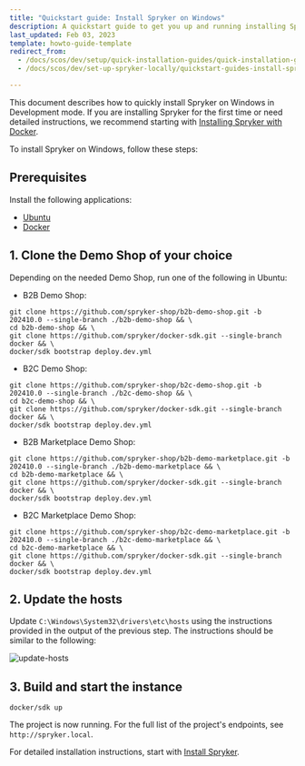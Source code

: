 ```yaml
---
title: "Quickstart guide: Install Spryker on Windows"
description: A quickstart guide to get you up and running installing Spryker in a local environment on Windows.
last_updated: Feb 03, 2023
template: howto-guide-template
redirect_from:
  - /docs/scos/dev/setup/quick-installation-guides/quick-installation-guide-windows.html
  - /docs/scos/dev/set-up-spryker-locally/quickstart-guides-install-spryker/quickstart-guide-install-spryker-on-windows.html

---
```


This document describes how to quickly install Spryker on Windows in Development mode. If you are installing Spryker for the first time or need detailed instructions, we recommend starting with [Installing Spryker with Docker](/docs/dg/dev/set-up-spryker-locally/set-up-spryker-locally.html).

To install Spryker on Windows, follow these steps:

## Prerequisites

Install the following applications:

* [Ubuntu](https://apps.microsoft.com/detail/9pdxgncfsczv)
* [Docker](https://www.docker.com/)


## 1. Clone the Demo Shop of your choice

Depending on the needed Demo Shop, run one of the following in Ubuntu:

- B2B Demo Shop:

```shell
git clone https://github.com/spryker-shop/b2b-demo-shop.git -b 202410.0 --single-branch ./b2b-demo-shop && \
cd b2b-demo-shop && \
git clone https://github.com/spryker/docker-sdk.git --single-branch docker && \
docker/sdk bootstrap deploy.dev.yml
```

- B2C Demo Shop:

```shell
git clone https://github.com/spryker-shop/b2c-demo-shop.git -b 202410.0 --single-branch ./b2c-demo-shop && \
cd b2c-demo-shop && \
git clone https://github.com/spryker/docker-sdk.git --single-branch docker && \
docker/sdk bootstrap deploy.dev.yml
```

- B2B Marketplace Demo Shop:

```shell
git clone https://github.com/spryker-shop/b2b-demo-marketplace.git -b 202410.0 --single-branch ./b2b-demo-marketplace && \
cd b2b-demo-marketplace && \
git clone https://github.com/spryker/docker-sdk.git --single-branch docker && \
docker/sdk bootstrap deploy.dev.yml
```

- B2C Marketplace Demo Shop:

```shell
git clone https://github.com/spryker-shop/b2c-demo-marketplace.git -b 202410.0 --single-branch ./b2c-demo-marketplace && \
cd b2c-demo-marketplace && \
git clone https://github.com/spryker/docker-sdk.git --single-branch docker && \
docker/sdk bootstrap deploy.dev.yml
```


## 2. Update the hosts

Update `C:\Windows\System32\drivers\etc\hosts` using the instructions provided in the output of the previous step. The instructions should be similar to the following:

![update-hosts](https://spryker.s3.eu-central-1.amazonaws.com/docs/scos/dev/setup/quickstart-guides-install-spryker/quickstart-guide-install-spryker-on-macos-and-linux/update-hosts.png)

## 3. Build and start the instance

```shell
docker/sdk up
```

The project is now running. For the full list of the project's endpoints, see `http://spryker.local`.

For detailed installation instructions, start with [Install Spryker](/docs/dg/dev/set-up-spryker-locally/install-spryker/install-spryker.html).
